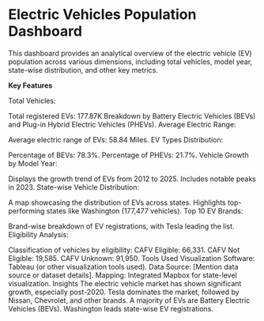 # Electric Vehicles Population Dashboard

This dashboard provides an analytical overview of the electric vehicle (EV) population across various dimensions, including total vehicles, model year, state-wise distribution, and other key metrics.


**Key Features**

 Total Vehicles:

Total registered EVs: 177.87K
Breakdown by Battery Electric Vehicles (BEVs) and Plug-in Hybrid Electric Vehicles (PHEVs).
Average Electric Range:

Average electric range of EVs: 58.84 Miles.
EV Types Distribution:

Percentage of BEVs: 78.3%.
Percentage of PHEVs: 21.7%.
Vehicle Growth by Model Year:

Displays the growth trend of EVs from 2012 to 2025.
Includes notable peaks in 2023.
State-wise Vehicle Distribution:

A map showcasing the distribution of EVs across states.
Highlights top-performing states like Washington (177,477 vehicles).
Top 10 EV Brands:

Brand-wise breakdown of EV registrations, with Tesla leading the list.
Eligibility Analysis:

Classification of vehicles by eligibility:
CAFV Eligible: 66,331.
CAFV Not Eligible: 19,585.
CAFV Unknown: 91,950.
Tools Used
Visualization Software: Tableau (or other visualization tools used).
Data Source: [Mention data source or dataset details].
Mapping: Integrated Mapbox for state-level visualization.
Insights
The electric vehicle market has shown significant growth, especially post-2020.
Tesla dominates the market, followed by Nissan, Chevrolet, and other brands.
A majority of EVs are Battery Electric Vehicles (BEVs).
Washington leads state-wise EV registrations.
